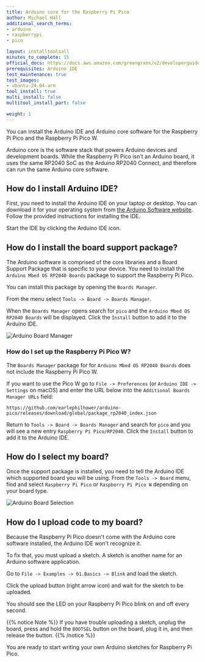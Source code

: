 ```yaml
---
title: Arduino core for the Raspberry Pi Pico
author: Michael Hall
additional_search_terms:
- arduino
- raspberrypi
- pico

layout: installtoolsall
minutes_to_complete: 15
official_docs: https://docs.aws.amazon.com/greengrass/v2/developerguide/quick-installation.html
prerequisites: Arduino IDE
test_maintenance: true
test_images:
- ubuntu-24.04-arm
tool_install: true
multi_install: false
multitool_install_part: false

weight: 1
---
```


You can install the Arduino IDE and Arduino core software for the Raspberry Pi Pico and the Raspberry Pi Pico W.

Arduino core is the software stack that powers Arduino devices and development boards. While the Raspberry Pi Pico isn't an Arduino board, it uses the same RP2040 SoC as the Arduino RP2040 Connect, and therefore can run the same Arduino core software.

## How do I install Arduino IDE?

First, you need to install the Arduino IDE on your laptop or desktop. You can download it for your operating system from [the Arduino Software website](https://www.arduino.cc/en/software). Follow the provided instructions for installing the IDE.

Start the IDE by clicking the Arduino IDE icon.

## How do I install the board support package?

The Arduino software is comprised of the core libraries and a Board Support Package that is specific to your device. You need to install the `Arduino Mbed OS RP2040 Boards` package to support the Raspberry Pi Pico.

You can install this package by opening the `Boards Manager`.

From the menu select `Tools -> Board -> Boards Manager`.

When the `Boards Manager` opens search for `pico` and the `Arduino Mbed OS RP2040 Boards` will be displayed. Click the `Install` button to add it to the Arduino IDE.

![Arduino Board Manager](/install-guides/_images/arduino_rp2040_boards.png)

### How do I set up the Raspberry Pi Pico W?

The `Boards Manager` package for for `Arduino Mbed OS RP2040 Boards` does not include the Raspberry Pi Pico W.

If you want to use the Pico W go to `File -> Preferences` (or `Arduino IDE -> Settings` on macOS) and enter the URL below into the `Additional Boards Manager URLs` field:

```console
https://github.com/earlephilhower/arduino-pico/releases/download/global/package_rp2040_index.json
```

Return to `Tools -> Board -> Boards Manager` and search for `pico` and you will see a new entry `Raspberry Pi Pico/RP2040`. Click the `Install` button to add it to the Arduino IDE.

## How do I select my board?

Once the support package is installed, you need to tell the Arduino IDE which supported board you will be using. From the `Tools -> Board` menu, find and select `Raspberry Pi Pico` or `Raspberry Pi Pico W` depending on your board type.

![Arduino Board Selection](/install-guides/_images/arduino_rp2040_select.png)

## How do I upload code to my board?

Because the Raspberry Pi Pico doesn't come with the Arduino core software installed, the Arduino IDE won't recognize it.

To fix that, you must upload a sketch. A sketch is another name for an Arduino software application.

Go to `File -> Examples -> 01.Basics -> Blink` and load the sketch.

Click the upload button (right arrow icon) and wait for the sketch to be uploaded.

You should see the LED on your Raspberry Pi Pico blink on and off every second.

{{% notice Note %}}
If you have trouble uploading a sketch, unplug the board, press and hold the `BOOTSEL` button on the board, plug it in, and then release the button.
{{% /notice %}}

You are ready to start writing your own Arduino sketches for Raspberry Pi Pico.